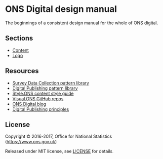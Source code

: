 # ONS Digital design manual

The beginnings of a consistent design manual for the whole of ONS digital.

## Sections
- [Content](content.md)
- [Logo](logo.md)

## Resources
- [Survey Data Collection pattern library](https://onsdigital.github.io/sdc-global-design-patterns/)
- [Digital Publishing pattern library](https://onsdigital.github.io/ons-pattern-library-starter/)
- [Style.ONS content style guide](http://style.ons.gov.uk/)
- [Visual.ONS GitHub repos](https://github.com/ONSvisual)
- [ONS Digital blog](http://digitalblog.ons.gov.uk/)
- [Digital Publishing principles](https://github.com/ONSdigital/dp-principles)


## License

Copyright © 2016-2017, Office for National Statistics (https://www.ons.gov.uk)

Released under MIT license, see [LICENSE](LICENSE.md) for details.
